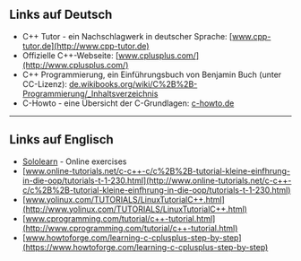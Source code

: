 ## Links auf Deutsch

* C++ Tutor - ein Nachschlagwerk in deutscher Sprache: [www.cpp-tutor.de](http://www.cpp-tutor.de)
* Offizielle C++-Webseite: [www.cplusplus.com/](http://www.cplusplus.com/)
* C++ Programmierung, ein Einführungsbuch von Benjamin Buch (unter CC-Lizenz): [de.wikibooks.org/wiki/C%2B%2B-Programmierung/_Inhaltsverzeichnis](https://de.wikibooks.org/wiki/C%2B%2B-Programmierung/_Inhaltsverzeichnis)
* C-Howto - eine Übersicht der C-Grundlagen: [c-howto.de](http://c-howto.de)

----

## Links auf Englisch

* [Sololearn](https://www.sololearn.com/) - Online exercises
* [www.online-tutorials.net/c-c++-c/c%2B%2B-tutorial-kleine-einfhrung-in-die-oop/tutorials-t-1-230.html](http://www.online-tutorials.net/c-c++-c/c%2B%2B-tutorial-kleine-einfhrung-in-die-oop/tutorials-t-1-230.html)
* [www.yolinux.com/TUTORIALS/LinuxTutorialC++.html](http://www.yolinux.com/TUTORIALS/LinuxTutorialC++.html)
* [www.cprogramming.com/tutorial/c++-tutorial.html](http://www.cprogramming.com/tutorial/c++-tutorial.html)
* [www.howtoforge.com/learning-c-cplusplus-step-by-step](https://www.howtoforge.com/learning-c-cplusplus-step-by-step)
